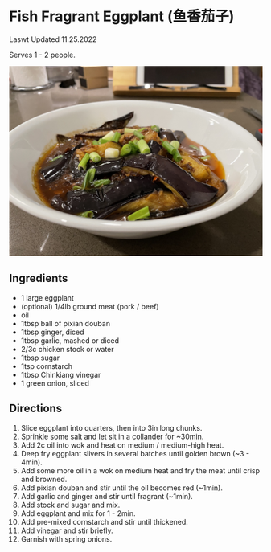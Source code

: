 # Fish Fragrant Eggplant (鱼香茄子)

Laswt Updated 11.25.2022

Serves 1 - 2 people.

![fish fragrant eggplant](/assets/fish_fragrant_eggplant.jpg)

## Ingredients

* 1 large eggplant
* (optional) 1/4lb ground meat (pork / beef)
* oil
* 1tbsp ball of pixian douban
* 1tbsp ginger, diced
* 1tbsp garlic, mashed or diced
* 2/3c chicken stock or water
* 1tbsp sugar
* 1tsp cornstarch
* 1tbsp Chinkiang vinegar
* 1 green onion, sliced

## Directions

1. Slice eggplant into quarters, then into 3in long chunks.
1. Sprinkle some salt and let sit in a collander for ~30min.
1. Add 2c oil into wok and heat on medium / medium-high heat.
1. Deep fry eggplant slivers in several batches until golden brown (~3 - 4min).
1. Add some more oil in a wok on medium heat and fry the meat until crisp and
   browned.
1. Add pixian douban and stir until the oil becomes red (~1min).
1. Add garlic and ginger and stir until fragrant (~1min).
1. Add stock and sugar and mix.
1. Add eggplant and mix for 1 - 2min.
1. Add pre-mixed cornstarch and stir until thickened.
1. Add vinegar and stir briefly.
1. Garnish with spring onions.
